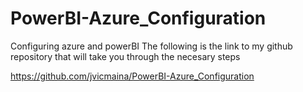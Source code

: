 # PowerBI-Azure_Configuration
Configuring azure and powerBI 
The following is the link to my github repository that will take you through the necesary steps 

https://github.com/jvicmaina/PowerBI-Azure_Configuration
